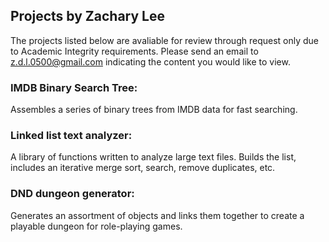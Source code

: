 ## Projects by Zachary Lee
The projects listed below are avaliable for review through request only due to Academic Integrity requirements. 
Please send an email to z.d.l.0500@gmail.com indicating the content you would like to view.

### IMDB Binary Search Tree:
  Assembles a series of binary trees from IMDB data for fast searching.
  
### Linked list text analyzer:
  A library of functions written to analyze large text files. 
  Builds the list, includes an iterative merge sort, search, remove duplicates, etc.

### DND dungeon generator:
  Generates an assortment of objects and links them together to create a playable dungeon for role-playing games.
